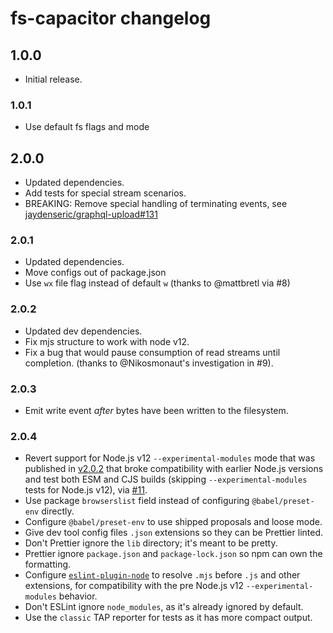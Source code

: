 # fs-capacitor changelog

## 1.0.0

- Initial release.

### 1.0.1

- Use default fs flags and mode

## 2.0.0

- Updated dependencies.
- Add tests for special stream scenarios.
- BREAKING: Remove special handling of terminating events, see [jaydenseric/graphql-upload#131](https://github.com/jaydenseric/graphql-upload/issues/131)

### 2.0.1

- Updated dependencies.
- Move configs out of package.json
- Use `wx` file flag instead of default `w` (thanks to @mattbretl via #8)

### 2.0.2

- Updated dev dependencies.
- Fix mjs structure to work with node v12.
- Fix a bug that would pause consumption of read streams until completion. (thanks to @Nikosmonaut's investigation in #9).

### 2.0.3

- Emit write event _after_ bytes have been written to the filesystem.

### 2.0.4

- Revert support for Node.js v12 `--experimental-modules` mode that was published in [v2.0.2](https://github.com/mike-marcacci/fs-capacitor/releases/tag/v2.0.2) that broke compatibility with earlier Node.js versions and test both ESM and CJS builds (skipping `--experimental-modules` tests for Node.js v12), via [#11](https://github.com/mike-marcacci/fs-capacitor/pull/11).
- Use package `browserslist` field instead of configuring `@babel/preset-env` directly.
- Configure `@babel/preset-env` to use shipped proposals and loose mode.
- Give dev tool config files `.json` extensions so they can be Prettier linted.
- Don't Prettier ignore the `lib` directory; it's meant to be pretty.
- Prettier ignore `package.json` and `package-lock.json` so npm can own the formatting.
- Configure [`eslint-plugin-node`](https://npm.im/eslint-plugin-node) to resolve `.mjs` before `.js` and other extensions, for compatibility with the pre Node.js v12 `--experimental-modules` behavior.
- Don't ESLint ignore `node_modules`, as it's already ignored by default.
- Use the `classic` TAP reporter for tests as it has more compact output.
